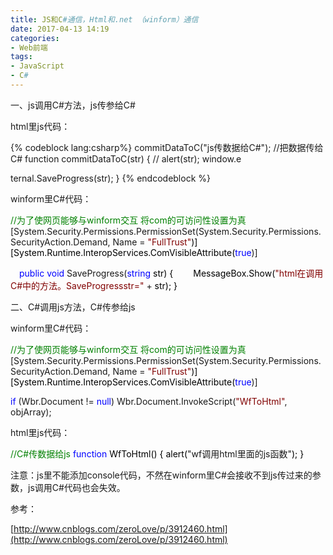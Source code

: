 ```yaml
---
title: JS和C#通信，Html和.net （winform）通信
date: 2017-04-13 14:19
categories:
- Web前端
tags:
- JavaScript
- C#
---
```


一、js调用C#方法，js传参给C#

html里js代码：

{% codeblock lang:csharp%}
    commitDataToC("js传数据给C#");
//把数据传给C#
    function commitDataToC(str) {
//        alert(str);
        window.e
<!--more-->
ternal.SaveProgress(str);
    }
{% endcodeblock %}

winform里C#代码：

<span style="color: #008000">//</span><span style="color: #008000">为了使网页能够与winform交互 将com的可访问性设置为真</span>
 [System.Security.Permissions.PermissionSet(System.Security.Permissions.SecurityAction.Demand, Name = <span style="color: #800000">"</span><span style="color: #800000">FullTrust</span><span style="color: #800000">"</span><span style="color: #000000">)]
 [System.Runtime.InteropServices.ComVisibleAttribute(</span><span style="color: #0000ff">true</span>)]

<span style="color: #0000ff">　public</span> <span style="color: #0000ff">void</span> SaveProgress(<span style="color: #0000ff">string</span><span style="color: #000000"> str)
 {
  　　MessageBox.Show(</span><span style="color: #800000">"</span><span style="color: #800000">html在调用C#中的方法。SaveProgressstr=</span><span style="color: #800000">"</span> +<span style="color: #000000"> str);
 }</span>

二、C#调用js方法，C#传参给js

winform里C#代码：

<span style="color: #008000">//</span><span style="color: #008000">为了使网页能够与winform交互 将com的可访问性设置为真</span>
 [System.Security.Permissions.PermissionSet(System.Security.Permissions.SecurityAction.Demand, Name = <span style="color: #800000">"</span><span style="color: #800000">FullTrust</span><span style="color: #800000">"</span><span style="color: #000000">)]
 [System.Runtime.InteropServices.ComVisibleAttribute(</span><span style="color: #0000ff">true</span>)]

 <span style="color: #0000ff">if</span> (Wbr.Document != <span style="color: #0000ff">null</span>) Wbr.Document.InvokeScript(<span style="color: #800000">"</span><span style="color: #800000">WfToHtml</span><span style="color: #800000">"</span>, objArray);

html里js代码：

  <span style="color: #008000">//</span><span style="color: #008000">C#传数据给js</span>
    <span style="color: #0000ff">function</span><span style="color: #000000"> WfToHtml() {
        alert(</span>"wf调用html里面的js函数"<span style="color: #000000">);
    }</span>

注意：js里不能添加console代码，不然在winform里C#会接收不到js传过来的参数，js调用C#代码也会失效。

参考：

[http://www.cnblogs.com/zeroLove/p/3912460.html](http://www.cnblogs.com/zeroLove/p/3912460.html)